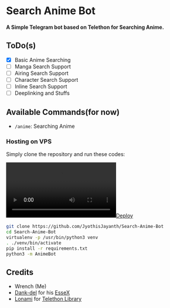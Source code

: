 # Search Anime Bot
**A Simple Telegram bot based on Telethon for Searching Anime.**

## ToDo(s)
- [x] Basic Anime Searching
- [ ] Manga Search Support
- [ ] Airing Search Support
- [ ] Character Search Support
- [ ] Inline Search Support
- [ ] Deeplinking and Stuffs

## Available Commands(for now)
* `/anime`: Searching Anime

### Hosting on VPS

Simply clone the repository and run these codes:

[![Deploy](https://telegra.ph/file/ca8fb2385298d3e55c7c7.mp4)](https://heroku.com/deploy?template=https://github.com/Xlaaf/Search-Anime-Bot.git)


```sh
git clone https://github.com/JyothisJayanth/Search-Anime-Bot
cd Search-Anime-Bot
virtualenv -p /usr/bin/python3 venv
. ./venv/bin/activate
pip install -r requirements.txt
python3 -m AnimeBot
```

## Credits
- Wrench (Me)
- [Dank-del](https://github.com/Dank-del) for his [EsseX](https://github.com/Dank-del/EsseX)
- [Lonami](https://github.com/Lonami) for [Telethon Library](https://github.com/LonamiWebs/Telethon)
